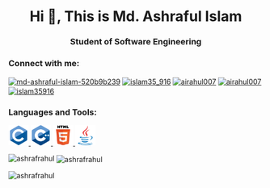 <h1 align="center">Hi 👋, This is Md. Ashraful Islam</h1>
<h3 align="center">Student of Software Engineering</h3>

<h3 align="left">Connect with me:</h3>
<p align="left">
<a href="https://linkedin.com/in/md-ashraful-islam-520b9b239" target="blank"><img align="center" src="https://raw.githubusercontent.com/rahuldkjain/github-profile-readme-generator/master/src/images/icons/Social/linked-in-alt.svg" alt="md-ashraful-islam-520b9b239" height="30" width="40" /></a>
<a href="https://www.hackerrank.com/islam35_916" target="blank"><img align="center" src="https://raw.githubusercontent.com/rahuldkjain/github-profile-readme-generator/master/src/images/icons/Social/hackerrank.svg" alt="islam35_916" height="30" width="40" /></a>
<a href="https://codeforces.com/profile/airahul007" target="blank"><img align="center" src="https://raw.githubusercontent.com/rahuldkjain/github-profile-readme-generator/master/src/images/icons/Social/codeforces.svg" alt="airahul007" height="30" width="40" /></a>
<a href="https://www.leetcode.com/airahul007" target="blank"><img align="center" src="https://raw.githubusercontent.com/rahuldkjain/github-profile-readme-generator/master/src/images/icons/Social/leet-code.svg" alt="airahul007" height="30" width="40" /></a>
<a href="https://auth.geeksforgeeks.org/user/islam35916" target="blank"><img align="center" src="https://raw.githubusercontent.com/rahuldkjain/github-profile-readme-generator/master/src/images/icons/Social/geeks-for-geeks.svg" alt="islam35916" height="30" width="40" /></a>
</p>

<h3 align="left">Languages and Tools:</h3>
<p align="left"> <a href="https://www.cprogramming.com/" target="_blank" rel="noreferrer"> <img src="https://raw.githubusercontent.com/devicons/devicon/master/icons/c/c-original.svg" alt="c" width="40" height="40"/> </a> <a href="https://www.w3schools.com/cpp/" target="_blank" rel="noreferrer"> <img src="https://raw.githubusercontent.com/devicons/devicon/master/icons/cplusplus/cplusplus-original.svg" alt="cplusplus" width="40" height="40"/> </a> <a href="https://www.w3.org/html/" target="_blank" rel="noreferrer"> <img src="https://raw.githubusercontent.com/devicons/devicon/master/icons/html5/html5-original-wordmark.svg" alt="html5" width="40" height="40"/> </a> <a href="https://www.java.com" target="_blank" rel="noreferrer"> <img src="https://raw.githubusercontent.com/devicons/devicon/master/icons/java/java-original.svg" alt="java" width="40" height="40"/> </a> </p>

<p><img align="left" src="https://github-readme-stats.vercel.app/api/top-langs?username=ashrafrahul&show_icons=true&locale=en&layout=compact" alt="ashrafrahul" /></p>

<p>&nbsp;<img align="center" src="https://github-readme-stats.vercel.app/api?username=ashrafrahul&show_icons=true&locale=en" alt="ashrafrahul" /></p>

<p><img align="center" src="https://github-readme-streak-stats.herokuapp.com/?user=ashrafrahul&" alt="ashrafrahul" /></p>
